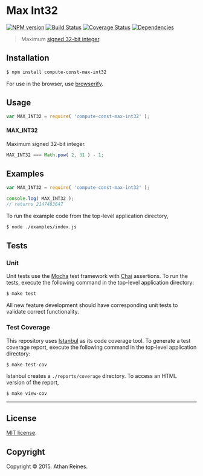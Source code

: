 Max Int32
===
[![NPM version][npm-image]][npm-url] [![Build Status][travis-image]][travis-url] [![Coverage Status][coveralls-image]][coveralls-url] [![Dependencies][dependencies-image]][dependencies-url]

> Maximum [signed 32-bit integer](http://en.wikipedia.org/wiki/2147483647).


## Installation

``` bash
$ npm install compute-const-max-int32
```

For use in the browser, use [browserify](https://github.com/substack/node-browserify).


## Usage

``` javascript
var MAX_INT32 = require( 'compute-const-max-int32' );
```

#### MAX_INT32

Maximum signed 32-bit integer.

``` javascript
MAX_INT32 === Math.pow( 2, 31 ) - 1;
```


## Examples

``` javascript
var MAX_INT32 = require( 'compute-const-max-int32' );

console.log( MAX_INT32 );
// returns 2147483647
```

To run the example code from the top-level application directory,

``` bash
$ node ./examples/index.js
```


## Tests

### Unit

Unit tests use the [Mocha](http://mochajs.org/) test framework with [Chai](http://chaijs.com) assertions. To run the tests, execute the following command in the top-level application directory:

``` bash
$ make test
```

All new feature development should have corresponding unit tests to validate correct functionality.


### Test Coverage

This repository uses [Istanbul](https://github.com/gotwarlost/istanbul) as its code coverage tool. To generate a test coverage report, execute the following command in the top-level application directory:

``` bash
$ make test-cov
```

Istanbul creates a `./reports/coverage` directory. To access an HTML version of the report,

``` bash
$ make view-cov
```


---
## License

[MIT license](http://opensource.org/licenses/MIT). 


## Copyright

Copyright &copy; 2015. Athan Reines.


[npm-image]: http://img.shields.io/npm/v/compute-const-max-int32.svg
[npm-url]: https://npmjs.org/package/compute-const-max-int32

[travis-image]: http://img.shields.io/travis/compute-io/const-max-int32/master.svg
[travis-url]: https://travis-ci.org/compute-io/const-max-int32

[coveralls-image]: https://img.shields.io/coveralls/compute-io/const-max-int32/master.svg
[coveralls-url]: https://coveralls.io/r/compute-io/const-max-int32?branch=master

[dependencies-image]: http://img.shields.io/david/compute-io/const-max-int32.svg
[dependencies-url]: https://david-dm.org/compute-io/const-max-int32

[dev-dependencies-image]: http://img.shields.io/david/dev/compute-io/const-max-int32.svg
[dev-dependencies-url]: https://david-dm.org/dev/compute-io/const-max-int32

[github-issues-image]: http://img.shields.io/github/issues/compute-io/const-max-int32.svg
[github-issues-url]: https://github.com/compute-io/const-max-int32/issues
